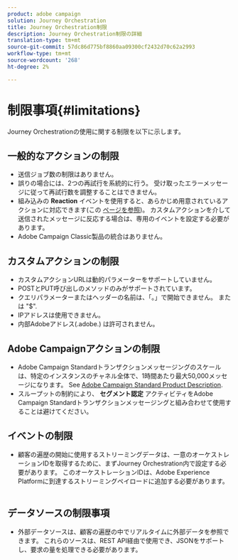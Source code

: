 ```yaml
---
product: adobe campaign
solution: Journey Orchestration
title: Journey Orchestration制限
description: Journey Orchestration制限の詳細
translation-type: tm+mt
source-git-commit: 57dc86d775bf8860aa09300cf2432d70c62a2993
workflow-type: tm+mt
source-wordcount: '268'
ht-degree: 2%

---
```



# 制限事項{#limitations}

Journey Orchestrationの使用に関する制限を以下に示します。

## 一般的なアクションの制限

* 送信ジョブ数の制限はありません。 
* 誤りの場合には、2つの再試行を系統的に行う。 受け取ったエラーメッセージに従って再試行数を調整することはできません。 
* 組み込みの **Reaction** イベントを使用すると、あらかじめ用意されているアクションに対応できます(この [ページを参照](../building-journeys/reaction-events.md))。 カスタムアクションを介して送信されたメッセージに反応する場合は、専用のイベントを設定する必要があります。 
* Adobe Campaign Classic製品の統合はありません。
 
## カスタムアクションの制限

* カスタムアクションURLは動的パラメーターをサポートしていません。 
* POSTとPUT呼び出しのメソッドのみがサポートされています。 
* クエリパラメーターまたはヘッダーの名前は、「。」で開始できません。 または &quot;$&quot;. 
* IPアドレスは使用できません。 
* 内部Adobeアドレス(.adobe.) は許可されません。
 

## Adobe Campaignアクションの制限

* Adobe Campaign Standardトランザクションメッセージングのスケールは、特定のインスタンスのチャネル全体で、1時間あたり最大50,000メッセージになります。 See [Adobe Campaign Standard Product Description](https://helpx.adobe.com/jp/legal/product-descriptions/campaign-standard.html). 
* スループットの制約により、 **セグメント認定** アクティビティをAdobe Campaign Standardトランザクションメッセージングと組み合わせて使用することは避けてください。
 
## イベントの制限

* 顧客の遍歴の開始に使用するストリーミングデータは、一意のオーケストレーションIDを取得するために、まずJourney Orchestration内で設定する必要があります。 このオーケストレーションIDは、Adobe Experience Platformに到達するストリーミングペイロードに追加する必要があります。
 

## データソースの制限事項

* 外部データソースは、顧客の遍歴の中でリアルタイムに外部データを参照できます。 これらのソースは、REST API経由で使用でき、JSONをサポートし、要求の量を処理できる必要があります。